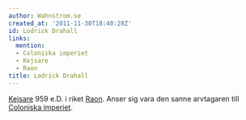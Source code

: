 ```yaml
---
author: Wahnstrom.se
created_at: '2011-11-30T18:40:28Z'
id: Lodrick Drahall
links:
  mention:
  - Coloniska imperiet
  - Kejsare
  - Raon
title: Lodrick Drahall
---
```


[Kejsare] 959 e.D. i riket [Raon]. Anser sig vara den sanne arvtagaren till [Coloniska imperiet].

  [Kejsare]: Kejsare
  [Raon]: Raon
  [Coloniska imperiet]: Coloniska_imperiet